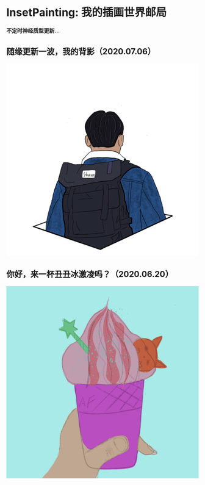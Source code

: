 # InsetPainting: 我的插画世界邮局
__不定时神经质型更新...__
## 随缘更新一波，我的背影（2020.07.06）
![Shaun的背影](Shaun的背影.png)
## 你好，来一杯丑丑冰激凌吗？（2020.06.20）
![丑丑冰激凌](丑丑的冰激凌.PNG)
